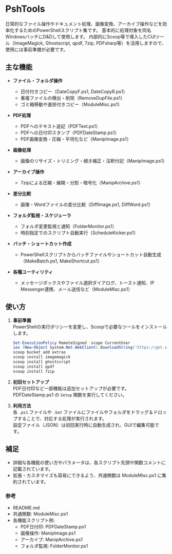 # PshTools

日常的なファイル操作やドキュメント処理、画像変換、アーカイブ操作などを効率化するためのPowerShellスクリプト集です。
基本的に処理対象を同名WindowsバッチにD&Dして使用します。
内部的にScoop等で導入したCUIツール（ImageMagick, Ghostscript, qpdf, 7zip, PDFsharp等）を活用しますので、使用には事前準備が必要です。

## 主な機能

- **ファイル・フォルダ操作**
    - 日付付きコピー（DateCopyF.ps1, DateCopyR.ps1）
    - 重複ファイルの検出・削除（RemoveDupFile.ps1）
    - ゴミ箱移動や進捗付きコピー（ModuleMisc.ps1）

- **PDF処理**
    - PDFへのテキスト追記（PDFText.ps1）
    - PDFへの日付印スタンプ（PDFDateStamp.ps1）
    - PDF画像変換・圧縮・平坦化など（ManipImage.ps1）

- **画像処理**
    - 画像のリサイズ・トリミング・傾き補正・注釈付記（ManipImage.ps1）

- **アーカイブ操作**
    - 7zipによる圧縮・展開・分割・暗号化（ManipArchive.ps1）

- **差分比較**
    - 画像・Wordファイルの差分比較（DiffImage.ps1, DiffWord.ps1）

- **フォルダ監視・スケジューラ**
    - フォルダ変更監視と通知（FolderMonitor.ps1）
    - 時刻指定でのスクリプト自動実行（ScheduleKicker.ps1）

- **バッチ・ショートカット作成**
    - PowerShellスクリプトからバッチファイルやショートカット自動生成（MakeBatch.ps1, MakeShortcut.ps1）

- **各種ユーティリティ**
    - メッセージボックスやファイル選択ダイアログ、トースト通知、IP Messenger連携、メール送信など（ModuleMisc.ps1）

## 使い方

1. **事前準備**  
   PowerShellの実行ポリシーを変更し、Scoopで必要なツールをインストールします。

   ```powershell
   Set-ExecutionPolicy RemoteSigned -scope CurrentUser
   iex (New-Object System.Net.WebClient).DownloadString('https://get.scoop.sh')
   scoop bucket add extras
   scoop install imagemagick
   scoop install ghostscript
   scoop install qpdf
   scoop install 7zip
   ```

2. **初回セットアップ**  
   PDF日付印など一部機能は追加セットアップが必要です。  
   PDFDateStamp.ps1 の `Setup` 関数を実行してください。

3. **利用方法**  
   各 `.ps1` ファイルや `.bat` ファイルにファイルやフォルダをドラッグ＆ドロップすることで、対応する処理が実行されます。  
   設定ファイル（JSON）は初回実行時に自動生成され、GUIで編集可能です。

## 補足

- 詳細な各機能の使い方やパラメータは、各スクリプト先頭や関数コメントに記載されています。
- 拡張・カスタマイズも容易にできるよう、共通関数は ModuleMisc.ps1 に集約されています。

### 参考
- README.md
- 共通関数: ModuleMisc.ps1
- 各機能スクリプト例:  
    - PDF日付印: PDFDateStamp.ps1  
    - 画像操作: ManipImage.ps1  
    - アーカイブ: ManipArchive.ps1  
    - フォルダ監視: FolderMonitor.ps1  
